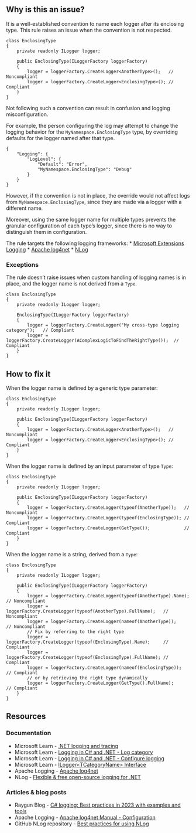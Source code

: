 ## Why is this an issue?
 
It is a well-established convention to name each logger after its enclosing type. This rule raises an issue when the convention is not respected.

    class EnclosingType
    {
        private readonly ILogger logger;
    
        public EnclosingType(ILoggerFactory loggerFactory)
        {
            logger = loggerFactory.CreateLogger<AnotherType>();   // Noncompliant
            logger = loggerFactory.CreateLogger<EnclosingType>(); // Compliant
        }
    }

Not following such a convention can result in confusion and logging misconfiguration.
 
For example, the person configuring the log may attempt to change the logging behavior for the `MyNamespace.EnclosingType` type, by overriding defaults for the logger named after that type.

    {
        "Logging": {
            "LogLevel": {
                "Default": "Error",
                "MyNamespace.EnclosingType": "Debug"
            }
        }
    }

However, if the convention is not in place, the override would not affect logs from `MyNamespace.EnclosingType`, since they are made via a logger with a different name.
 
Moreover, using the same logger name for multiple types prevents the granular configuration of each type’s logger, since there is no way to distinguish them in configuration.
 
The rule targets the following logging frameworks: \* [Microsoft
Extensions Logging](https://learn.microsoft.com/en-us/dotnet/core/extensions/logging) \* [Apache log4net](https://logging.apache.org/log4net/) \* [NLog](https://nlog-project.org/)
 
### Exceptions
 
The rule doesn’t raise issues when custom handling of logging names is in place, and the logger name is not derived from a `Type`.

    class EnclosingType
    {
        private readonly ILogger logger;
    
        EnclosingType(ILoggerFactory loggerFactory)
        {
            logger = loggerFactory.CreateLogger("My cross-type logging category");   // Compliant
            logger = loggerFactory.CreateLogger(AComplexLogicToFindTheRightType());  // Compliant
        }
    }

## How to fix it
 
When the logger name is defined by a generic type parameter:

    class EnclosingType
    {
        private readonly ILogger logger;
    
        public EnclosingType(ILoggerFactory loggerFactory)
        {
            logger = loggerFactory.CreateLogger<AnotherType>();   // Noncompliant
            logger = loggerFactory.CreateLogger<EnclosingType>(); // Compliant
        }
    }

When the logger name is defined by an input parameter of type `Type`:

    class EnclosingType
    {
        private readonly ILogger logger;
    
        public EnclosingType(ILoggerFactory loggerFactory)
        {
            logger = loggerFactory.CreateLogger(typeof(AnotherType));   // Noncompliant
            logger = loggerFactory.CreateLogger(typeof(EnclosingType)); // Compliant
            logger = loggerFactory.CreateLogger(GetType());             // Compliant
        }
    }

When the logger name is a string, derived from a `Type`:

    class EnclosingType
    {
        private readonly ILogger logger;
    
        public EnclosingType(ILoggerFactory loggerFactory)
        {
            logger = loggerFactory.CreateLogger(typeof(AnotherType).Name);       // Noncompliant
            logger = loggerFactory.CreateLogger(typeof(AnotherType).FullName);   // Noncompliant
            logger = loggerFactory.CreateLogger(nameof(AnotherType));            // Noncompliant
            // Fix by referring to the right type
            logger = loggerFactory.CreateLogger(typeof(EnclosingType).Name);     // Compliant
            logger = loggerFactory.CreateLogger(typeof(EnclosingType).FullName); // Compliant
            logger = loggerFactory.CreateLogger(nameof(EnclosingType));          // Compliant
            // or by retrieving the right type dynamically
            logger = loggerFactory.CreateLogger(GetType().FullName);             // Compliant
        }
    }

## Resources
 
### Documentation
 
- Microsoft Learn - [.NET logging and tracing](https://learn.microsoft.com/en-us/dotnet/core/diagnostics/logging-tracing)
- Microsoft Learn - [Logging in C# and
  .NET - Log category](https://learn.microsoft.com/en-us/dotnet/core/extensions/logging?tabs=command-line#log-category)
- Microsoft Learn - [Logging in C#
  and .NET - Configure logging](https://learn.microsoft.com/en-us/dotnet/core/extensions/logging?tabs=command-line#configure-logging)
- Microsoft Learn - [ILogger&lt;TCategoryName&gt;
  Interface](https://learn.microsoft.com/en-us/dotnet/api/microsoft.extensions.logging.ilogger-1)
- Apache Logging - [Apache log4net](https://logging.apache.org/log4net/)
- NLog - [Flexible & free open-source logging for .NET](https://nlog-project.org/)

### Articles & blog posts

- Raygun Blog - [C# logging: Best practices in 2023 with examples and tools](https://raygun.com/blog/c-sharp-logging-best-practices/)
- Apache Logging - [Apache log4net Manual - Configuration](https://logging.apache.org/log4net/release/manual/configuration.html)
- GitHub NLog repository - [Best practices for using NLog](https://github.com/nlog/nlog/wiki/Tutorial#best-practices-for-using-nlog)